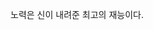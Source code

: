 노력은 신이 내려준 최고의 재능이다.

<!---
Vaatz95/Vaatz95 is a ✨ special ✨ repository because its `README.md` (this file) appears on your GitHub profile.
You can click the Preview link to take a look at your changes.
--->
